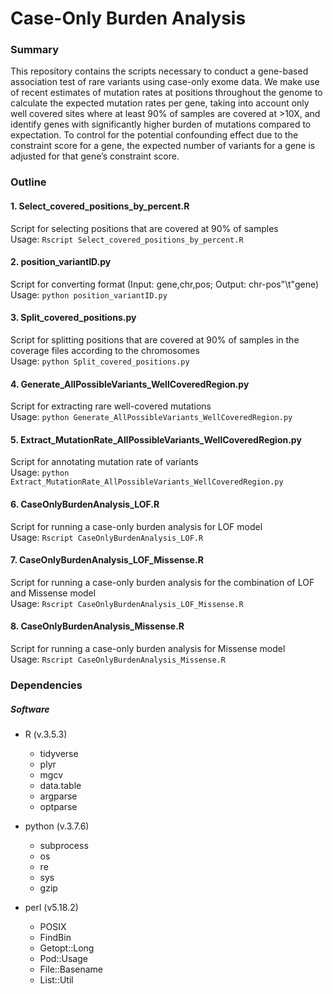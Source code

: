 # Case-Only Burden Analysis

### Summary

This repository contains the scripts necessary to conduct a gene-based association test of rare variants using case-only exome data. We make use of recent estimates of mutation rates at positions throughout the genome to calculate the expected mutation rates per gene, taking into account only well covered sites where at least 90% of samples are covered at >10X, and identify genes with significantly higher burden of mutations compared to expectation. To control for the potential confounding effect due to the constraint score for a gene, the expected number of variants for a gene is adjusted for that gene’s constraint score.

### Outline

#### 1. Select_covered_positions_by_percent.R
Script for selecting positions that are covered at 90% of samples   
Usage: `Rscript Select_covered_positions_by_percent.R`

#### 2. position_variantID.py
Script for converting format (Input: gene,chr,pos; Output: chr-pos"\t"gene)  
Usage: `python position_variantID.py` 

#### 3. Split_covered_positions.py
Script for splitting positions that are covered at 90% of samples in the coverage files according to the chromosomes  
Usage: `python Split_covered_positions.py`

#### 4. Generate_AllPossibleVariants_WellCoveredRegion.py
Script for extracting rare well-covered mutations  
Usage: `python Generate_AllPossibleVariants_WellCoveredRegion.py`

#### 5. Extract_MutationRate_AllPossibleVariants_WellCoveredRegion.py
Script for annotating mutation rate of variants  
Usage: `python Extract_MutationRate_AllPossibleVariants_WellCoveredRegion.py`

#### 6. CaseOnlyBurdenAnalysis_LOF.R 
Script for running a case-only burden analysis for LOF model  
Usage: `Rscript CaseOnlyBurdenAnalysis_LOF.R`

#### 7. CaseOnlyBurdenAnalysis_LOF_Missense.R  
Script for running a case-only burden analysis for the combination of LOF and Missense model  
Usage: `Rscript CaseOnlyBurdenAnalysis_LOF_Missense.R`

#### 8. CaseOnlyBurdenAnalysis_Missense.R  
Script for running a case-only burden analysis for Missense model  
Usage: `Rscript CaseOnlyBurdenAnalysis_Missense.R`

### Dependencies  

##### Software
- R (v.3.5.3)
	- tidyverse
	- plyr
	- mgcv
	- data.table
	- argparse
	- optparse
	
- python (v.3.7.6)
	- subprocess
	- os
	- re
	- sys
	- gzip

- perl (v5.18.2)
	- POSIX
	- FindBin
	- Getopt::Long
	- Pod::Usage
	- File::Basename
	- List::Util
